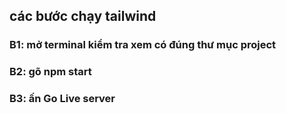 ## các bước chạy tailwind

### B1: mở terminal kiểm tra xem có đúng thư mục project

### B2: gõ npm start

### B3: ấn Go Live server
